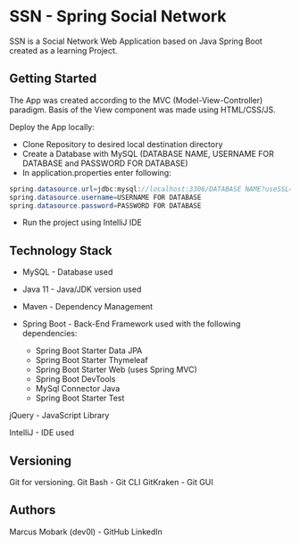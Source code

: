 # SSN - Spring Social Network

SSN is a Social Network Web Application based on Java Spring Boot created as a learning Project.

## Getting Started
The App was created according to the MVC (Model-View-Controller) paradigm. Basis of the View component was made using HTML/CSS/JS.

Deploy the App locally:

* Clone Repository to desired local destination directory
* Create a Database with MySQL (DATABASE NAME, USERNAME FOR DATABASE and PASSWORD FOR DATABASE)
* In application.properties enter following:
```Java
spring.datasource.url=jdbc:mysql://localhost:3306/DATABASE NAME?useSSL=false&serverTimezone=UTC
spring.datasource.username=USERNAME FOR DATABASE
spring.datasource.password=PASSWORD FOR DATABASE
```
* Run the project using IntelliJ IDE

## Technology Stack
* MySQL - Database used

* Java 11 - Java/JDK version used

* Maven - Dependency Management

* Spring Boot - Back-End Framework used with the following dependencies:
  * Spring Boot Starter Data JPA
  * Spring Boot Starter Thymeleaf
  * Spring Boot Starter Web (uses Spring MVC)
  * Spring Boot DevTools
  * MySql Connector Java
  * Spring Boot Starter Test

jQuery - JavaScript Library

IntelliJ - IDE used

## Versioning
Git for versioning.
Git Bash - Git CLI
GitKraken - Git GUI

## Authors
Marcus Mobark (dev0l) - GitHub LinkedIn
